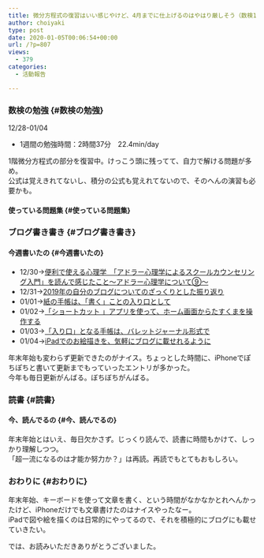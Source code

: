 ```yaml
---
title: 微分方程式の復習はいい感じやけど、4月までに仕上げるのはやはり厳しそう（数検1級合格まで(10)12/28-01/04）
author: choiyaki
type: post
date: 2020-01-05T00:06:54+00:00
url: /?p=807
views:
  - 379
categories:
  - 活動報告

---
```

### 数検の勉強 {#数検の勉強}

12/28-01/04

  * 1週間の勉強時間：2時間37分　22.4min/day

1階微分方程式の部分を復習中。けっこう頭に残ってて、自力で解ける問題が多め。  
公式は覚えきれてないし、積分の公式も覚えれてないので、そのへんの演習も必要かも。

#### 使っている問題集 {#使っている問題集}



### ブログ書き書き {#ブログ書き書き}

#### 今週書いたの {#今週書いたの}

  * 12/30→[便利で使える心理学　「アドラー心理学によるスクールカウンセリング入門」を読んで感じたこと〜アドラー心理学について⑨〜][1]
  * 12/31→[2019年の自分のブログについてのざっくりとした振り返り][2]
  * 01/01→[紙の手帳は、「書く」ことの入り口として][3]
  * 01/02→[「ショートカット 」アプリを使って、ホーム画面からたすくまを操作する][4]
  * 01/03→[「入り口」となる手帳は、バレットジャーナル形式で][5]
  * 01/04→[iPadでのお絵描きを、気軽にブログに載せれるように][6]

年末年始も変わらず更新できたのがナイス。ちょっとした時間に、iPhoneでぽちぽちと書いて更新までもっていったエントリが多かった。  
今年も毎日更新がんばる。ぼちぼちがんばる。

### 読書 {#読書}

#### 今、読んでるの {#今、読んでるの}



年末年始とはいえ、毎日欠かさず。じっくり読んで、読書に時間もかけて、しっかり理解しつつ。  
「超一流になるのは才能か努力か？」は再読。再読でもとてもおもしろい。

### おわりに {#おわりに}

年末年始、キーボードを使って文章を書く、という時間がなかなかとれへんかったけど、iPhoneだけでも文章書けたのはナイスやったなー。  
iPadで図や絵を描くのは日常的にやってるので、それを積極的にブログにも載せていきたい。

では、お読みいただきありがとうございました。

 [1]: https://choiyaki.com/?p=792
 [2]: https://choiyaki.com/?p=797
 [3]: https://choiyaki.com/?p=799
 [4]: https://choiyaki.com/?p=801
 [5]: https://choiyaki.com/?p=803
 [6]: https://choiyaki.com/?p=805